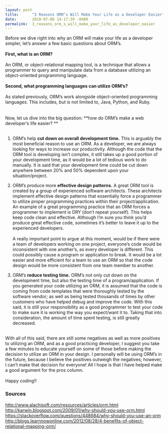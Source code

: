 ```yaml
---
layout: post
title:      "3 Reasons ORM’s Will Make Your Life as a Developer Easier"
date:       2018-07-06 14:17:39 -0400
permalink:  3_reasons_orm_s_will_make_your_life_as_developer_easier
---
```



Before we dive right into why an ORM will make your life as a developer simpler, let’s answer a few basic questions about ORM’s. 
<br><br>
**First, what is an ORM?** 
<br><br>
An ORM, or object-relational mapping tool, is a technique that allows a programmer to query and manipulate data from a database utilizing an object-oriented programming language. 
<br><br>
**Second, what programming languages can utilize ORM’s?** 
<br><br>
As stated previously, ORM’s work alongside object-oriented programming languages. This includes, but is not limited to, Java, Python, and Ruby. 
<br><br><br>
Now, let us dive into the big question: **how do ORM’s make a web developer’s life easier? **
<br><br>
1. ORM’s help **cut down on overall development time.** This is arguably the most beneficial reason to use an ORM. As a developer, we are always looking for ways to increase our productivity. Although the code that the ORM tool is developing isn’t complex, it still takes up a good portion of your development time, as it would be a lot of tedious work to do manually. It is said that your development time could be cut down anywhere between 20% and 50% dependent upon your situation/project. 

2. ORM’s produce more **effective design patterns.** A great ORM tool is created by a group of experienced software architects. These architects implement effective design patterns that essentially force a programmer to utilize proper programming practices within their project/application. An example of a great programming practice that an ORM forces a programmer to implement is DRY (don’t repeat yourself). This helps keep code clean and effective. Although I’m sure you think you’d produce great effective code, sometimes it’s better to leave it up to the experienced developers. 
<br><br>
A really important point to argue at this moment, would be if there were a team of developers working on one project, everyone’s code would be inconsistent with one another’s, as every developer is different. This could possibly cause a program or application to break. It would be a lot easier and more efficient for a team to use an ORM so that the code design would be more consistent from one team member to another. 

3. ORM’s **reduce testing time.** ORM’s not only cut down on the development time, but also the testing time of a program/application. If you generated your code utilizing an ORM, it is assumed that the code is coming from code templates that were thoroughly tested by the software vendor; as well as being tested thousands of times by other customers who have helped debug and improve the code. With this said, it is still your responsibility as a good programmer to test your code to make sure it is working the way you expect/want it to. Taking that into consideration, the amount of time spent testing, is still greatly decreased. 
<br><br>


With all of this said, there are still some negatives as well as more positives to utilizing an ORM, and as a good practicing developer, I suggest you take a few minutes to educate yourself on some of those before making the decision to utilize an ORM in your design. I personally will be using ORM’s in the future, because I believe the positives outweigh the negatives; however, I can’t make that decision for everyone! All I hope is that I have helped make a good argument for the pros column. 
<br><br>
Happy coding!! 

### Sources
http://www.alachisoft.com/resources/articles/orm.html
<br>
http://karwin.blogspot.com/2009/01/why-should-you-use-orm.html 
<br>
https://stackoverflow.com/questions/448684/why-should-you-use-an-orm
<br>
http://blogs.learnnowonline.com/2012/08/28/4-benefits-of-object-relational-mapping-orm/

